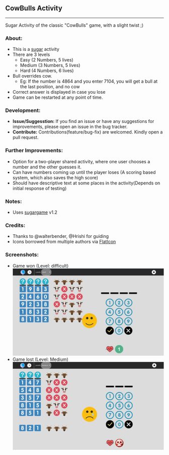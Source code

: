 ## CowBulls Activity
<hr>
Sugar Activity of the classic "CowBulls" game, with a slight twist ;)

### About:
 - This is a [sugar](https://sugarlabs.org/) activity
 - There are 3 levels
   - Easy (2 Numbers, 5 lives)
   - Medium (3 Numbers, 5 lives)
   - Hard (4 Numbers, 6 lives)
 - Bull overrides cow.
   - Eg: If the number is 4864 and you enter 7104, you will get a bull at the last position, and no cow
 - Correct answer is displayed in case you lose
 - Game can be restarted at any point of time.

### Development:
 - **Issue/Suggesstion:** If you find an issue or have any suggestions for improvements, please open an issue in the bug tracker.
 - **Contribute:** Contributions(feature/bug-fix) are welcomed. Kindly open a pull request.

### Further Improvements:
 - Option for a two-player shared activity, where one user chooses a number and the other guesses it.
 - Can have numbers coming up until the player loses (A scoring based system, which also saves the high score)
 - Should have descriptive text at some places in the activity(Depends on initial response of testing)

### Notes:
 - Uses [sugargame](https://github.com/sugarlabs/sugargame) v1.2

### Credits:
 - Thanks to @walterbender, @Hrishi for guiding
 - Icons borrowed from multiple authors via [FlatIcon](https://www.flaticon.com)

### Screenshots:
 - Game won (Level: difficult)
 ![Won difficult](screenshots/en/1.jpg)
 - Game lost (Level: Medium)
 ![Lost medium](screenshots/en/2.jpg)